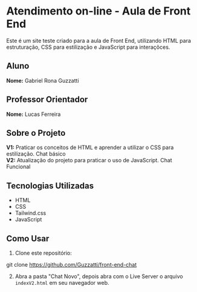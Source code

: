 # Atendimento on-line - Aula de Front End

Este é um site teste criado para a aula de Front End, utilizando HTML para estruturação, CSS para estilização e JavaScript para interaçõces.

## Aluno

**Nome:** Gabriel Rona Guzzatti

## Professor Orientador

**Nome:** Lucas Ferreira

## Sobre o Projeto

**V1:** Praticar os conceitos de HTML e aprender a utilizar o CSS para estilização. Chat básico <br>
**V2:** Atualização do projeto para praticar o uso de JavaScript. Chat Funcional

## Tecnologias Utilizadas

- HTML
- CSS
- Tailwind.css
- JavaScript

## Como Usar

1. Clone este repositório:

git clone https://github.com/Guzzatti/front-end-chat


2. Abra a pasta "Chat Novo", depois abra com o Live Server o arquivo `indexV2.html` em seu navegador web.
